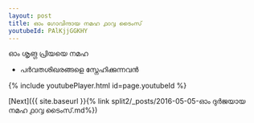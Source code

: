 ```yaml
---
layout: post
title: ഓം ഗോവിന്ദായ നമഹ ൧൦൮ ടൈംസ്
youtubeId: PAlKjjGGKHY
---
```

 
 
 ഓം ശൃങ്ഗ പ്രിയയെ നമഹ 
 
 -  പർവതശിഖരങ്ങളെ സ്നേഹിക്കുന്നവൻ 
 
  
 
  
 
 
 
 
 
 


{% include youtubePlayer.html id=page.youtubeId %}
 
[Next]({{ site.baseurl }}{% link  split2/_posts/2016-05-05-ഓം ദുർജയായ നമഹ ൧൦൮ ടൈംസ്.md%})
 
